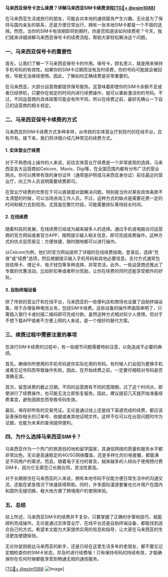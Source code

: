 **马来西亚保号卡怎么续费？详解马来西亚SIM卡续费流程[[TG💪+ @esim1088](https://t.me/s/esim1088)]**

在马来西亚生活或旅行的朋友，可能会对本地的通信服务产生兴趣。无论是为了保持与国内亲友的联系，还是方便日常出行，拥有一张本地SIM卡都是一个不错的选择。然而，当你的SIM卡有效期即将到期时，你是否知道该如何续费呢？今天，我们就来详细讲解马来西亚保号卡的续费流程，帮助大家轻松解决这个问题。

### 一、马来西亚保号卡的重要性

首先，让我们了解一下马来西亚保号卡的作用。保号卡，顾名思义，就是用来保持手机号码的有效性。如果你的SIM卡过期而没有及时续费，你的号码可能就会被回收，导致无法继续使用。因此，了解如何正确续费是非常重要的。

在马来西亚，大部分运营商都提供保号服务。这意味着即使你的SIM卡余额不足或者已经停机，只要你在规定的时间内进行续费操作，就可以重新激活你的号码。不过，不同运营商的具体政策可能会有所不同，所以在续费之前，最好先确认一下自己的运营商的相关规定。

### 二、马来西亚保号卡续费的方式

马来西亚的SIM卡续费方式多种多样，从传统的实体营业厅到现代的在线平台，应有尽有。接下来，我们将详细介绍几种常见的续费方式。

#### 1. 实体营业厅续费

对于不熟悉线上操作的人来说，前往实体营业厅续费是一个非常直观的选择。马来西亚各大运营商如Celcom、Maxis、Digi等，在全国范围内都有分布广泛的营业网点。你可以携带有效的身份证件（通常是护照或马来西亚身份证）前往最近的营业厅，向工作人员说明需要续费即可。

在营业厅续费的优势在于可以直接面对面解决问题，特别是当你对某些具体条款不太清楚的时候，可以当场咨询工作人员。不过，这种方式的缺点是需要花费一定的时间和精力去到现场，尤其是在繁忙时段，可能需要排队等待较长时间。

#### 2. 在线续费

随着科技的发展，在线续费已经成为越来越多人的选择。通过手机或电脑访问运营商的官方网站或者官方APP，按照提示输入相关信息，即可完成续费操作。这种方式的优点显而易见：方便快捷，随时随地都可以进行操作。

以Celcom为例，他们的官方网站提供了详细的在线续费指南。登录后，选择“充值”或“续费”选项，然后根据提示输入手机号码和其他必要信息。支付方式通常包括信用卡、借记卡、电子钱包等多种选择，非常灵活。此外，一些运营商还推出了专属的优惠活动，比如折扣券或者积分奖励，让你在续费的同时还能享受额外的好处。

#### 3. 自助终端设备

除了传统的营业厅和在线平台，马来西亚的一些便利店和商场也设置了自助终端设备，用于办理各种电信业务，包括SIM卡续费。这些设备的操作界面简单明了，只需插入银行卡或扫描二维码即可完成付款。虽然这种方式相对较少人使用，但对于不想下载APP或者不方便上网的人来说，是一个很好的替代方案。

### 三、续费过程中需要注意的事项

在进行SIM卡续费的过程中，有一些细节问题需要特别注意，以免造成不必要的麻烦。

首先，确保你所使用的手机号码是你实际在用的号码。有时候人们会因为更换手机或者忘记号码而导致操作失败。因此，在开始续费之前，一定要仔细核对号码是否准确无误。

其次，留意续费的截止日期。不同的运营商有不同的宽限期，过了这个时间点，即使进行了续费操作，也可能无法立即恢复服务。因此，建议提前几天就开始准备续费事宜，避免因疏忽而导致号码失效。

最后，保存好所有的交易凭证。无论是通过线上还是线下渠道完成的续费，都应该妥善保存相关的订单号、收据或者其他证明文件。这样不仅可以在出现问题时作为证据，也能为未来的查询提供便利。

### 四、为什么选择马来西亚SIM卡？

马来西亚作为一个热门的旅游目的地和留学国家，其通信网络的质量和服务水平都非常出色。无论是高速稳定的4G/5G网络覆盖，还是多样化的价格套餐，都能满足不同用户的需求。而且，随着电子支付的普及，越来越多的人倾向于使用预付费SIM卡，因为它无需签订长期合同，灵活性更高。

对于长期居住在马来西亚的人来说，拥有本地号码不仅能方便日常生活中的沟通交流，还能在紧急情况下快速获得帮助。同时，许多国际漫游套餐也允许用户在国内和国外无缝切换，极大地方便了跨境用户的使用体验。

### 五、总结

综上所述，马来西亚SIM卡的续费并不复杂，只要掌握了正确的步骤和技巧，就能顺利完成操作。无论是通过实体营业厅、在线平台还是自助终端设备，都能找到适合自己的方式。希望本文能为大家提供实用的信息和指导，让大家在马来西亚的生活更加便捷愉快。

无论你是刚抵达马来西亚的新手，还是已经在这里生活多年的老朋友，都不要忘记定期检查你的SIM卡状态，并及时进行续费哦！只有保持号码的持续有效，才能确保你在任何时候都能享受到畅通无阻的通信服务。

[[TG💪+ @esim1088](https://t.me/s/esim1088) ![Image](https://i.postimg.cc/4NQfJmqS/Snipaste-2025-05-13-00-14-12.png)]